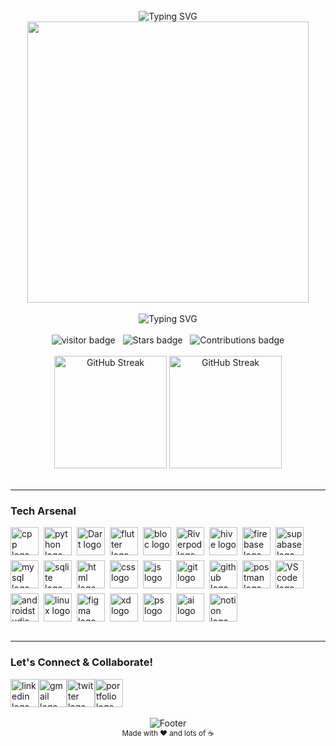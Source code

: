 <br clear="both">

<div align="center">
  <img src="https://readme-typing-svg.herokuapp.com?font=Fira+Code&weight=600&size=28&duration=3000&pause=1000&color=84AE92&center=true&vCenter=true&width=750&lines=Welcome+to+Ahmed+Hany's+Coding+Universe" alt="Typing SVG" />
</div>

<div align="center">
  <img height="450" src="https://i.redd.it/n8agw6z2smyb1.gif" alt=""/>
</div>

<br clear="both">

<div align="center">
  <img src="https://readme-typing-svg.herokuapp.com?font=Fira+Code&size=24&pause=1000&center=true&multiline=true&&color=D8008F&vCenter=true&width=440&height=70&lines=Software+Engineer;Mobile+Application+Developer" alt="Typing SVG">
</div>

<br clear="both">

<div align="center">
  <img src="https://visitor-badge.laobi.icu/badge?page_id=theahmedhany.theahmedhany&style=social" alt="visitor badge"/>
  &nbsp;
  <img src="https://img.shields.io/github/stars/theahmedhany?style=social" alt="Stars badge"/>
  &nbsp;
  <img src="https://img.shields.io/badge/Contributions-365%2B-brightgreen" alt="Contributions badge"/>
</div>

<br clear="both">

<div align="center">
  <img height="180em" src="https://github-readme-streak-stats.herokuapp.com/?user=theahmedhany&theme=tokyonight&hide_border=true&locale=en&hide_title=true" alt="GitHub Streak"/>
  <img height="180em" src="https://github-readme-stats.vercel.app/api/top-langs/?username=theahmedhany&&locale=en&hide_title=true&layout=compact&langs_count=8&theme=tokyonight&hide_border=true" alt="GitHub Streak"/>
</div>

<br>

---

<h3 align="left">
    Tech Arsenal
</h3>

<div align="left" style="display: flex; gap: .5rem; flex-wrap: wrap;">
  <img src="https://skillicons.dev/icons?i=cpp&theme=dark" height="45", width="45" alt="cpp logo"/>
  <img src="https://skillicons.dev/icons?i=python&theme=dark" height="45",width="45" alt="python logo"/>
  <img src="https://skillicons.dev/icons?i=dart&theme=dark" height="45",width="45" alt="Dart logo"/>
  <img src="https://skillicons.dev/icons?i=flutter&theme=dark" height="45",width="45" alt="flutter logo"/>
  <img src="https://github.com/user-attachments/assets/d63b9f3e-8476-460b-8ede-8f02b977e355" width="45" height="45" alt="bloc logo"/>
  <img src="https://github.com/user-attachments/assets/21ffffcd-7552-4953-8bee-e02bc6797de9" width="45" height="45" alt="Riverpod logo"/>
  <img src="https://github.com/user-attachments/assets/a1604607-6b70-45e6-a41d-69a9245e7013" width="45" height="45" alt="hive logo"/>
  <img src="https://skillicons.dev/icons?i=firebase&theme=dark" height="45",width="45" alt="firebase logo"/>
  <img src="https://skillicons.dev/icons?i=supabase&theme=dark" height="45",width="45" alt="supabase logo"/>
  <img src="https://skillicons.dev/icons?i=mysql&theme=dark" height="45",width="45" alt="mysql logo"/>
  <img src="https://skillicons.dev/icons?i=sqlite&theme=dark" height="45",width="45" alt="sqlite logo"/>
  <img src="https://skillicons.dev/icons?i=html&theme=dark" width="45" height="45" alt="html logo"/>
  <img src="https://skillicons.dev/icons?i=css&theme=dark" width="45" height="45" alt="css logo"/>
  <img src="https://skillicons.dev/icons?i=js&theme=dark" width="45" height="45" alt="js logo"/>
  <img src="https://skillicons.dev/icons?i=git&theme=dark" height="45",width="45" alt="git logo"/>
  <img src="https://skillicons.dev/icons?i=github&theme=dark" height="45",width="45"  alt="github logo"/>
  <img src="https://skillicons.dev/icons?i=postman&theme=dark" width="45",width="45"  height="45" alt="postman logo"/>
  <img src="https://skillicons.dev/icons?i=vscode&theme=dark" height="45",width="45"  alt="VScode logo"/>
  <img src="https://skillicons.dev/icons?i=androidstudio&theme=dark" height="45",width="45"  alt="androidstudio logo"/>
  <img src="https://skillicons.dev/icons?i=linux&theme=dark" height="45",width="45"  alt="linux logo"/>
  <img src="https://skillicons.dev/icons?i=figma&theme=dark" width="45" height="45" alt="figma logo"/>
  <img src="https://skillicons.dev/icons?i=xd&theme=dark" width="45" height="45" alt="xd logo"/>
  <img src="https://skillicons.dev/icons?i=ps&theme=dark" width="45" height="45" alt="ps logo"/>
  <img src="https://skillicons.dev/icons?i=ai&theme=dark" width="45" height="45" alt="ai logo"/>
  <img src="https://skillicons.dev/icons?i=notion&theme=light" width="45" height="45" alt="notion logo"/>
</div>

<br>

---

<h3 align="left">
    Let's Connect & Collaborate!
</h3>

<div align="left" style="display: flex; flex-wrap: wrap;">
  <a href="https://www.linkedin.com/in/theahmedhany/" target="_blank">
    <img src="https://skillicons.dev/icons?i=linkedin&theme=dark" width="45" height="45" alt="linkedin logo"/>
  </a>
  <a href="mailto:a7medhanyshokry@gmail.com" target="_blank">
    <img src="https://skillicons.dev/icons?i=gmail&theme=light" width="45" height="45" alt="gmail logo"/> 
  </a>
  <a href="https://x.com/theahmedhany" target="_blank">
    <img src="https://skillicons.dev/icons?i=twitter&theme=dark" width="45" height="45" alt="twitter logo"/>
  </a>
  <a href="https://theahmedhany.github.io/" target="_blank">
    <img src="https://github.com/user-attachments/assets/5e1c79a9-21cc-41f8-818f-820582f6abbe" width="45" height="45" alt="portfolio logo"/>
  </a>
</div>

<br>

<div align="center">
  <img src="https://capsule-render.vercel.app/api?type=waving&color=gradient&height=100&section=footer&text=Thanks%20for%20visiting!&fontSize=16&fontAlignY=65&desc=Let's%20build%20something%20amazing%20together&descAlignY=45&descAlign=center" alt="Footer"/>
</div>

<div align="center">
  <sub>Made with ❤️ and lots of ☕</sub>
</div>
